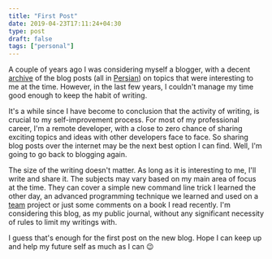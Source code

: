 ```yaml
---
title: "First Post"
date: 2019-04-23T17:11:24+04:30
type: post
draft: false
tags: ["personal"]
---
```


A couple of years ago I was considering myself a blogger, with a decent
[archive](https://shahinism.com/archive/fa/) of the blog posts (all in
[Persian](https://en.wikipedia.org/wiki/Persian_language)) on topics that were
interesting to me at the time. However, in the last few years, I couldn't manage
my time good enough to keep the habit of writing.

It's a while since I have become to conclusion that the activity of writing, is
crucial to my self-improvement process. For most of my professional career, I'm
a remote developer, with a close to zero chance of sharing exciting topics and
ideas with other developers face to face. So sharing blog posts over the
internet may be the next best option I can find. Well, I'm going to go back to
blogging again.

The size of the writing doesn't matter. As long as it is interesting to me, I'll
write and share it. The subjects may vary based on my main area of focus at the
time. They can cover a simple new command line trick I learned the other day, an
advanced programming technique we learned and used on a
[team](https://foundersbuddy.com/) project or just some comments on a book I
read recently. I'm considering this blog, as my public journal, without any
significant necessity of rules to limit my writings with.

I guess that's enough for the first post on the new blog. Hope I can keep up and
help my future self as much as I can :wink:
